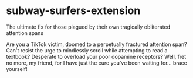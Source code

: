 # subway-surfers-extension
The ultimate fix for those plagued by their own tragically obliterated attention spans

Are you a TikTok victim, doomed to a perpetually fractured attention span? Can't resist the urge to mindlessly scroll while attempting to read a textbook? Desperate to overload your poor dopamine receptors? Well, fret no more, my friend, for I have just the cure you've been waiting for... brace yourself!




